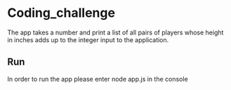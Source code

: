 # Coding_challenge

The app takes a number and print a list of all pairs of players whose height in inches adds up to the integer input to the application.

## Run 

In order to run the app please enter node app.js in the console

